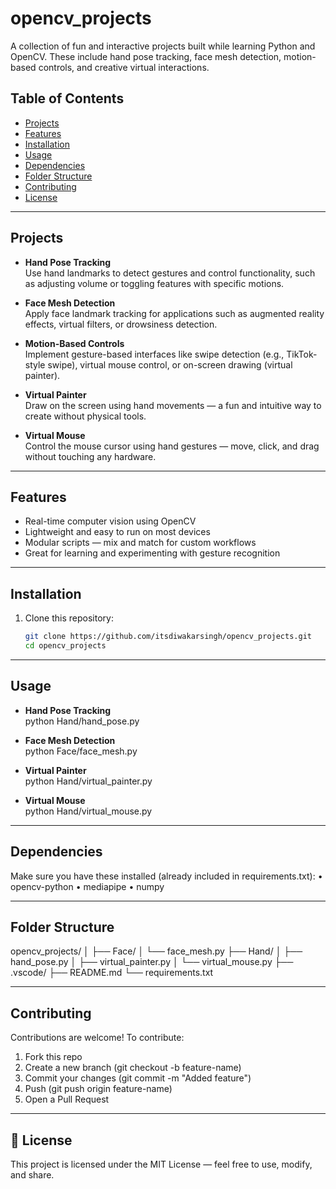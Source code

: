 # opencv_projects

A collection of fun and interactive projects built while learning Python and OpenCV. These include hand pose tracking, face mesh detection, motion-based controls, and creative virtual interactions.

##  Table of Contents

- [Projects](#projects)  
- [Features](#features)  
- [Installation](#installation)  
- [Usage](#usage)  
- [Dependencies](#dependencies)  
- [Folder Structure](#folder-structure)  
- [Contributing](#contributing)  
- [License](#license)

---

## Projects

- **Hand Pose Tracking**  
  Use hand landmarks to detect gestures and control functionality, such as adjusting volume or toggling features with specific motions.

- **Face Mesh Detection**  
  Apply face landmark tracking for applications such as augmented reality effects, virtual filters, or drowsiness detection.

- **Motion-Based Controls**  
  Implement gesture-based interfaces like swipe detection (e.g., TikTok-style swipe), virtual mouse control, or on-screen drawing (virtual painter).

- **Virtual Painter**  
  Draw on the screen using hand movements — a fun and intuitive way to create without physical tools.

- **Virtual Mouse**  
  Control the mouse cursor using hand gestures — move, click, and drag without touching any hardware.

---

## Features

- Real-time computer vision using OpenCV  
- Lightweight and easy to run on most devices  
- Modular scripts — mix and match for custom workflows  
- Great for learning and experimenting with gesture recognition

---

## Installation

1. Clone this repository:  
   ```bash
   git clone https://github.com/itsdiwakarsingh/opencv_projects.git
   cd opencv_projects

---

## Usage 

- **Hand Pose Tracking**  
  python Hand/hand_pose.py

- **Face Mesh Detection**  
  python Face/face_mesh.py

- **Virtual Painter**  
  python Hand/virtual_painter.py

- **Virtual Mouse**  
  python Hand/virtual_mouse.py

---

## Dependencies

Make sure you have these installed (already included in requirements.txt):
•	opencv-python
•	mediapipe
•	numpy

---

## Folder Structure

opencv_projects/
│
├── Face/
│   └── face_mesh.py
├── Hand/
│   ├── hand_pose.py
│   ├── virtual_painter.py
│   └── virtual_mouse.py
├── .vscode/
├── README.md
└── requirements.txt

---

## Contributing

Contributions are welcome!
To contribute:
1.	Fork this repo
2.	Create a new branch (git checkout -b feature-name)
3.	Commit your changes (git commit -m "Added feature")
4.	Push (git push origin feature-name)
5.	Open a Pull Request

---

## 📜 License

This project is licensed under the MIT License — feel free to use, modify, and share.


